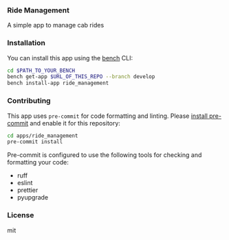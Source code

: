### Ride Management

A simple app to manage cab rides

### Installation

You can install this app using the [bench](https://github.com/frappe/bench) CLI:

```bash
cd $PATH_TO_YOUR_BENCH
bench get-app $URL_OF_THIS_REPO --branch develop
bench install-app ride_management
```

### Contributing

This app uses `pre-commit` for code formatting and linting. Please [install pre-commit](https://pre-commit.com/#installation) and enable it for this repository:

```bash
cd apps/ride_management
pre-commit install
```

Pre-commit is configured to use the following tools for checking and formatting your code:

- ruff
- eslint
- prettier
- pyupgrade

### License

mit
